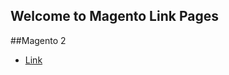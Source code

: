 ## Welcome to Magento Link Pages

##Magento 2
- [Link](https://www.siphor.com/adding-magento-2-containers/)



